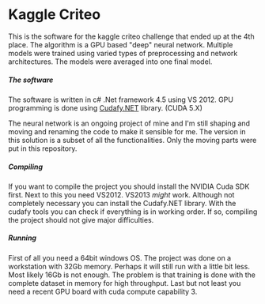Kaggle Criteo
=============

This is the software for the kaggle criteo challenge that ended up at the 4th place.
The algorithm is a GPU based "deep" neural network. Multiple models were trained using varied types of preprocessing and network architectures. The models were averaged into one final model.

##### The software
The software is written in c# .Net framework 4.5 using VS 2012.
GPU programming is done using [Cudafy.NET](https://cudafy.codeplex.com/) library. (CUDA 5.X)

The neural network is an ongoing project of mine and I'm still shaping and moving and renaming the code to make it sensible for me. The version in this solution is a subset of all the functionalities. Only the moving parts were put in this repository.

##### Compiling
If you want to compile the project you should install the NVIDIA Cuda SDK first.
Next to this you need VS2012. VS2013 *might* work. Although not completely necessary you can install the Cudafy.NET library.
With the cudafy tools you can check if everything is in working order. If so, compiling the project should not give major difficulties.

##### Running
First of all you need a 64bit windows OS.
The project was done on a workstation with 32Gb memory. Perhaps it will still run with a little bit less.
Most likely 16Gb is not enough. The problem is that training is done with the complete dataset in memory for high throughput.
Last but not least you need a recent GPU board with cuda compute capability 3.




